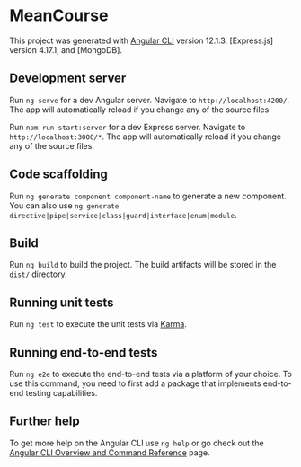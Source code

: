 # MeanCourse

This project was generated with [Angular CLI](https://github.com/angular/angular-cli) version 12.1.3, [Express.js] version 4.17.1, and [MongoDB].

## Development server

Run `ng serve` for a dev Angular server. Navigate to `http://localhost:4200/`. The app will automatically reload if you change any of the source files.

Run `npm run start:server` for a dev Express server. Navigate to `http://localhost:3000/*`. The app will automatically reload if you change any of the source files.

## Code scaffolding

Run `ng generate component component-name` to generate a new component. You can also use `ng generate directive|pipe|service|class|guard|interface|enum|module`.

## Build

Run `ng build` to build the project. The build artifacts will be stored in the `dist/` directory.

## Running unit tests

Run `ng test` to execute the unit tests via [Karma](https://karma-runner.github.io).

## Running end-to-end tests

Run `ng e2e` to execute the end-to-end tests via a platform of your choice. To use this command, you need to first add a package that implements end-to-end testing capabilities.

## Further help

To get more help on the Angular CLI use `ng help` or go check out the [Angular CLI Overview and Command Reference](https://angular.io/cli) page.

